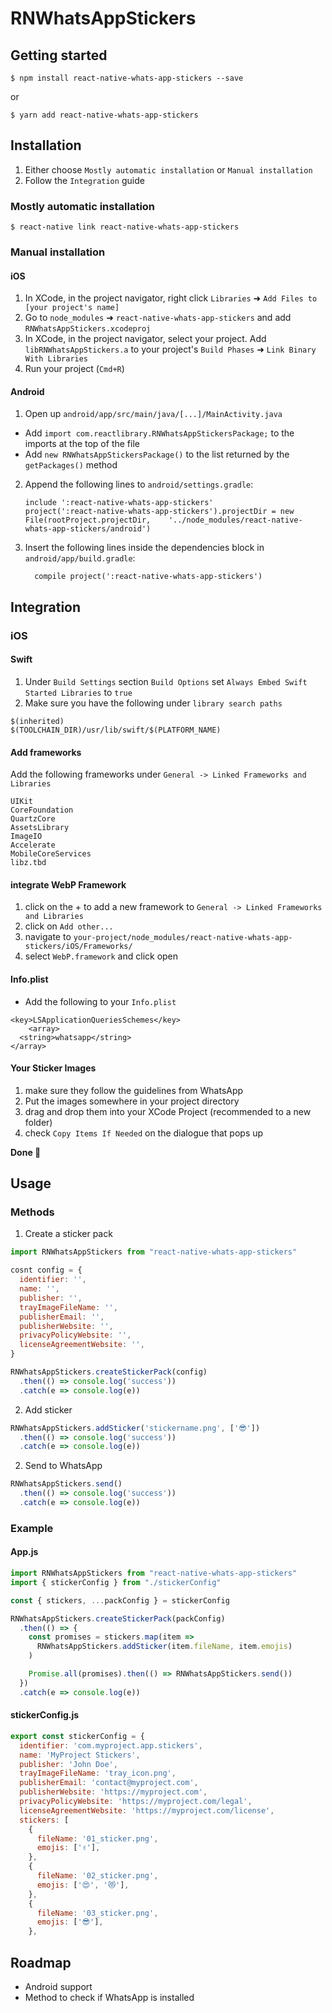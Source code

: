 # RNWhatsAppStickers
## Getting started

`$ npm install react-native-whats-app-stickers --save`

or

`$ yarn add react-native-whats-app-stickers`

## Installation

1. Either choose `Mostly automatic installation` or `Manual installation`
2. Follow the `Integration` guide

### Mostly automatic installation

`$ react-native link react-native-whats-app-stickers`

### Manual installation

#### iOS

1. In XCode, in the project navigator, right click `Libraries` ➜ `Add Files to [your project's name]`
2. Go to `node_modules` ➜ `react-native-whats-app-stickers` and add `RNWhatsAppStickers.xcodeproj`
3. In XCode, in the project navigator, select your project. Add `libRNWhatsAppStickers.a` to your project's `Build Phases` ➜ `Link Binary With Libraries`
4. Run your project (`Cmd+R`)

#### Android

1. Open up `android/app/src/main/java/[...]/MainActivity.java`

- Add `import com.reactlibrary.RNWhatsAppStickersPackage;` to the imports at the top of the file
- Add `new RNWhatsAppStickersPackage()` to the list returned by the `getPackages()` method

2. Append the following lines to `android/settings.gradle`:
   ```
   include ':react-native-whats-app-stickers'
   project(':react-native-whats-app-stickers').projectDir = new File(rootProject.projectDir, 	'../node_modules/react-native-whats-app-stickers/android')
   ```
3. Insert the following lines inside the dependencies block in `android/app/build.gradle`:
   ```
     compile project(':react-native-whats-app-stickers')
   ```

## Integration

### iOS

#### Swift

1. Under `Build Settings` section `Build Options` set `Always Embed Swift Started Libraries` to `true`
2. Make sure you have the following under `library search paths`

```
$(inherited)
$(TOOLCHAIN_DIR)/usr/lib/swift/$(PLATFORM_NAME)
```

<!-- ### WebP Framework

1. Add the `WebP.framework` from `your-project/node_modules/react-native-whats-app-stickers/iOS/Framework/WebP.framework` to `Linked Frameworks and Libraries` under `General`.
2. Add the following to `Framework Search Paths` under `Build Settings` section `Search Paths`. It's improtant to set it to `recursive`.

```
$(inherited)
$(PROJECT_DIR)
$(SRCROOT)/../node_modules/react-native-whats-app-stickers/ios
``` -->

#### Add frameworks 
Add the following frameworks under `General -> Linked Frameworks and Libraries`

```
UIKit
CoreFoundation
QuartzCore
AssetsLibrary
ImageIO
Accelerate
MobileCoreServices
libz.tbd
```

#### integrate WebP Framework
1. click on the + to add a new framework to `General -> Linked Frameworks and Libraries`
2. click on `Add other...`
3. navigate to `your-project/node_modules/react-native-whats-app-stickers/iOS/Frameworks/`
4. select `WebP.framework` and click open

#### Info.plist
- Add the following to your `Info.plist`
```
<key>LSApplicationQueriesSchemes</key>
	<array>
  <string>whatsapp</string>
</array>
```

#### Your Sticker Images
1. make sure they follow the guidelines from WhatsApp
2. Put the images somewhere in your project directory
3. drag and drop them into your XCode Project (recommended to a new folder)
4. check `Copy Items If Needed` on the dialogue that pops up

**Done 🎉**

## Usage

### Methods

1. Create a sticker pack
```javascript
import RNWhatsAppStickers from "react-native-whats-app-stickers"

cosnt config = {
  identifier: '',
  name: '',
  publisher: '',
  trayImageFileName: '',
  publisherEmail: '',
  publisherWebsite: '',
  privacyPolicyWebsite: '',
  licenseAgreementWebsite: '',
}

RNWhatsAppStickers.createStickerPack(config)
  .then(() => console.log('success'))
  .catch(e => console.log(e))
```

2. Add sticker
```javascript
RNWhatsAppStickers.addSticker('stickername.png', ['😎'])
  .then(() => console.log('success'))
  .catch(e => console.log(e))
```

2. Send to WhatsApp
```javascript
RNWhatsAppStickers.send()
  .then(() => console.log('success'))
  .catch(e => console.log(e))
```

### Example

#### App.js
```javascript
import RNWhatsAppStickers from "react-native-whats-app-stickers"
import { stickerConfig } from "./stickerConfig"

const { stickers, ...packConfig } = stickerConfig

RNWhatsAppStickers.createStickerPack(packConfig)
  .then(() => {
    const promises = stickers.map(item =>
      RNWhatsAppStickers.addSticker(item.fileName, item.emojis)
    )

    Promise.all(promises).then(() => RNWhatsAppStickers.send())
  })
  .catch(e => console.log(e))
```

#### stickerConfig.js
```javascript
export const stickerConfig = {
  identifier: 'com.myproject.app.stickers',
  name: 'MyProject Stickers',
  publisher: 'John Doe',
  trayImageFileName: 'tray_icon.png',
  publisherEmail: 'contact@myproject.com',
  publisherWebsite: 'https://myproject.com',
  privacyPolicyWebsite: 'https://myproject.com/legal',
  licenseAgreementWebsite: 'https://myproject.com/license',
  stickers: [
    {
      fileName: '01_sticker.png',
      emojis: ['✌️'],
    },
    {
      fileName: '02_sticker.png',
      emojis: ['😍', '😻'],
    },
    {
      fileName: '03_sticker.png',
      emojis: ['😎'],
    },
```

## Roadmap
- Android support
- Method to check if WhatsApp is installed
